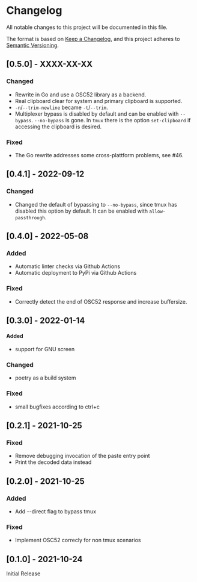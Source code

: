 # Changelog

All notable changes to this project will be documented in this file.

The format is based on [Keep a Changelog](https://keepachangelog.com/en/1.0.0/),
and this project adheres to [Semantic Versioning](https://semver.org/spec/v2.0.0.html).

## [0.5.0] - XXXX-XX-XX
### Changed

- Rewrite in Go and use a OSC52 library as a backend.
- Real clipboard clear for system and primary clipboard is supported.
- `-n`/`--trim-newline` became `-t`/`--trim`.
- Multiplexer bypass is disabled by default and can be enabled with `--bypass`. `--no-bypass` is gone.
  In `tmux` there is the option `set-clipboard` if accessing the clipboard is desired.

### Fixed

- The Go rewrite addresses some cross-plattform problems, see #46.


## [0.4.1] - 2022-09-12
### Changed

- Changed the default of bypassing to `--no-bypass`, since tmux has disabled this option by default. It can be enabled with `allow-passthrough`.

## [0.4.0] - 2022-05-08
### Added

- Automatic linter checks via Github Actions
- Automatic deployment to PyPi via Github Actions

### Fixed

- Correctly detect the end of OSC52 response and increase buffersize.

## [0.3.0] - 2022-01-14
#### Added

- support for GNU screen

### Changed

- poetry as a build system

### Fixed

- small bugfixes according to ctrl+c

## [0.2.1] - 2021-10-25
### Fixed

- Remove debugging invocation of the paste entry point
- Print the decoded data instead

## [0.2.0] - 2021-10-25
### Added

- Add --direct flag to bypass tmux

### Fixed

- Implement OSC52 correcly for non tmux scenarios

## [0.1.0] - 2021-10-24

Initial Release
